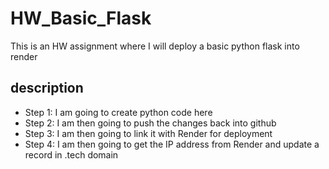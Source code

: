 # HW_Basic_Flask
This is an HW assignment where I will deploy a basic python flask into render 

## description
- Step 1: I am going to create python code here
- Step 2: I am then going to push the changes back into github
- Step 3: I am then going to link it with Render for deployment
- Step 4: I am then going to get the IP address from Render and update a record in .tech domain  

